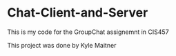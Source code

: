 # Chat-Client-and-Server

This is my code for the GroupChat assignemnt in CIS457

This project was done by Kyle Maitner
